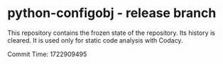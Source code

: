 # python-configobj - release branch

This repository contains the frozen state of the repository.
Its history is cleared. It is used only for static code
analysis with Codacy.

Commit Time: 1722909495
